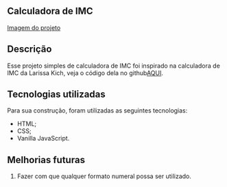 ## Calculadora de IMC
[Imagem do projeto](https://uploaddeimagens.com.br/imagens/IpNi1jw)

## Descrição
Esse projeto simples de calculadora de IMC foi inspirado na calculadora de IMC da Larissa Kich, veja o código dela no github[AQUI](https://github.com/Larissakich/bmi_calculator).

## Tecnologias utilizadas
Para sua construção, foram utilizadas as seguintes tecnologias:
- HTML;
- CSS;
- Vanilla JavaScript.

## Melhorias futuras
1. Fazer com que qualquer formato numeral possa ser utilizado.
